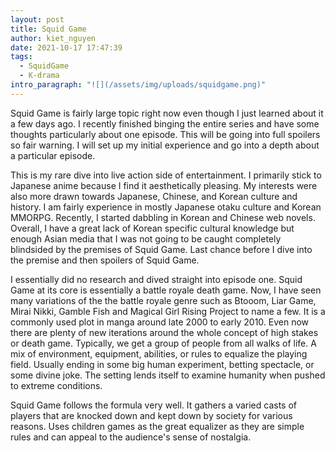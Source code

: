 ```yaml
---
layout: post
title: Squid Game
author: kiet_nguyen
date: 2021-10-17 17:47:39
tags:
  - SquidGame
  - K-drama
intro_paragraph: "![](/assets/img/uploads/squidgame.png)"
---
```

Squid Game is fairly large topic right now even though I just learned about it a few days ago. I recently finished binging the entire series and have some thoughts particularly about one episode. This will be going into full spoilers so fair warning. I will set up my initial experience and go into a depth about a particular episode. 

This is my rare dive into live action side of entertainment. I primarily stick to Japanese anime because I find it aesthetically pleasing. My interests were also more drawn towards Japanese, Chinese, and Korean culture and history. I am fairly experience in mostly Japanese otaku culture and Korean MMORPG. Recently, I started dabbling in Korean and Chinese web novels. Overall, I have a great lack of Korean specific cultural knowledge but enough Asian media that I was not going to be caught completely blindsided by the premises of Squid Game. Last chance before I dive into the premise and then spoilers of Squid Game.

I essentially did no research and dived straight into episode one. Squid Game at its core is essentially a battle royale death game. Now, I have seen many variations of the the battle royale genre such as Btooom, Liar Game, Mirai Nikki, Gamble Fish and Magical Girl Rising Project to name a few. It is a commonly used plot in manga around late 2000 to early 2010. Even now there are plenty of new iterations around the whole concept of high stakes or death game. Typically, we get a group of people from all walks of life. A mix of environment, equipment, abilities, or rules to equalize the playing field. Usually ending in some big human experiment, betting spectacle, or some divine joke. The setting lends itself to examine humanity when pushed to extreme conditions. 

Squid Game follows the formula very well. It gathers a varied casts of players that are knocked down and kept down by society for various reasons.  Uses children games as the great equalizer as they are simple rules and can appeal to the audience's sense of nostalgia.